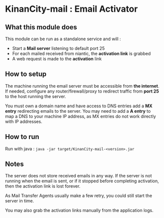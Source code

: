 # KinanCity-mail : Email Activator

## What this module does

This module can be run as a standalone service and will :

- Start a **Mail server** listening to default port 25
- For each mailed received from niantic, the **activation link** is grabbed
- A web request is made to the **activation** link

## How to setup

The machine running the email server must be accessible from **the internet**.
If needed, configure any router/firewall/proxy to redirect traffic from **port 25** to the host running the server.

You must own a domain name and have access to DNS entries
add a **MX entry** redirecting emails to the server.
You may need to add a **A entry** to map a DNS to your machine IP address, as MX entries do not work directly with IP addresses.

## How to run

Run with java : `java -jar target/KinanCity-mail-<version>.jar`  

## Notes

The server does not store received emails in any way. If the server is not running when the email is sent, or if it stopped before completing activation, then the activation link is lost forever.

As Mail Transfer Agents usually make a few retry, you could still start the server in time.

You may also grab the activation links manually from the application logs.
